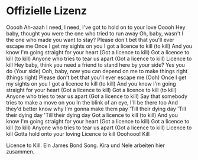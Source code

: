 # Offizielle Lizenz


Ooooh
Ah-aaah
I need, I need, I've got to hold on to your love
Ooooh
Hey baby, thought you were the one who tried to run away
Oh, baby, wasn't I the one who made you want to stay?
Please don't bet that you'll ever escape me
Once I get my sights on you
I got a licence to kill (to kill)
And you know I'm going straight for your heart
(Got a licence to kill)
Got a licence to kill (to kill)
Anyone who tries to tear us apart
(Got a licence to kill)
Licence to kill
Hey baby, think you need a friend to stand here by your side?
Yes you do (Your side)
Ooh, baby, now you can depend on me to make things right (things right)
Please don't bet that you'll ever escape me (Ooh)
Once I get my sights on you
I got a licence to kill (to kill)
And you know I'm going straight for your heart
(Got a licence to kill)
Got a licence to kill (to kill)
Anyone who tries to tear us apart
(Got a licence to kill)
Say that somebody tries to make a move on you
In the blink of an eye, I'll be there too
And they'd better know why I'm gonna make them pay
'Till their dying day
'Till their dying day
'Till their dying day
Got a licence to kill (to kill)
And you know I'm going straight for your heart
(Got a licence to kill)
Got a licence to kill (to kill)
Anyone who tries to tear us apart
(Got a licence to kill)
Licence to kill
Gotta hold onto your loving
Licence to kill
Ooohooo!
Kill

Licence to Kill. Ein James Bond Song.
Kira und Nele arbeiten hier zusammen.

 
